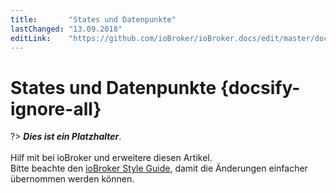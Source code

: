 ```yaml
---
title:       "States und Datenpunkte"
lastChanged: "13.09.2018"
editLink:    "https://github.com/ioBroker/ioBroker.docs/edit/master/docs/basics/states.md"
---
```


# States und Datenpunkte {docsify-ignore-all}

?> ***Dies ist ein Platzhalter***.
   <br><br>
   Hilf mit bei ioBroker und erweitere diesen Artikel.  
   Bitte beachte den [ioBroker Style Guide](community/styleguidedoc), 
   damit die Änderungen einfacher übernommen werden können.
